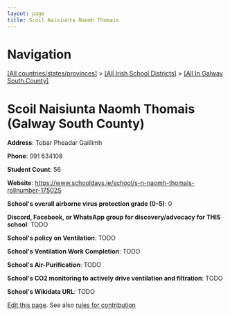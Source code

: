 ```yaml
---
layout: page
title: Scoil Naisiunta Naomh Thomais
---
```

# Navigation

[[All countries/states/provinces]](../../..) > [[All Irish School Districts]](../..) > [[All In Galway South County]](..)

# Scoil Naisiunta Naomh Thomais (Galway South County)

**Address**: Tobar Pheadar Gaillimh

**Phone**: 091 634108

**Student Count**: 56

**Website**: <https://www.schooldays.ie/school/s-n-naomh-thomais-rollnumber-17502S>

**School's overall airborne virus protection grade (0-5)**: 0

**Discord, Facebook, or WhatsApp group for discovery/advocacy for THIS school**: TODO

**School's policy on Ventilation**: TODO

**School's Ventilation Work Completion**: TODO

**School's Air-Purification**: TODO

**School's CO2 monitoring to actively drive ventilation and filtration**: TODO

**School's Wikidata URL**: TODO


[Edit this page](https://github.com/ventilate-schools/Ireland/edit/main/./Galway_South_County/Scoil_Naisiunta_Naomh_Thomais.md). See also [rules for contribution](../../../contribution-rules/)